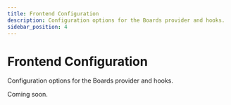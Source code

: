 ```yaml
---
title: Frontend Configuration
description: Configuration options for the Boards provider and hooks.
sidebar_position: 4
---
```


# Frontend Configuration

Configuration options for the Boards provider and hooks.

Coming soon.
